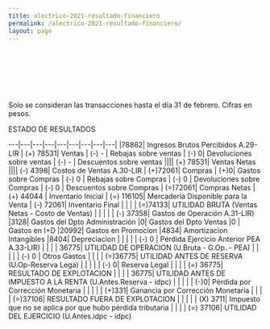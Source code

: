 ```yaml
--- 
title: alectrico-2021-resultado-financiero
permalink: /alectrico-2021-resultado-financiero/ 
layout: page
--- 
```

<br> <br> <br> <br> <br> <br> 
Solo se consideran las transacciones hasta el día 31 de febrero.
Cifras en pesos.

ESTADO DE RESULTADOS 

---|---|---|---|---|---|---|---|---|
|78862| Ingresos Brutos Percibidos A.29-LIR
| (+) 78531| Ventas
| (-) -  |  Rebajas sobre ventas
| (-) 0| Devoluciones sobre ventas
| (-) - | Descuentos sobre ventas
|||| (+) 78531| Ventas Netas
|||| (-) 4398| Costos de Ventas A.30-LIR
| (+)72061| Compras
| (+)0| Gastos sobre Compras
| (-) 0 | Rebajas sobre Compras
| (-) 0 | Devoluciones sobre Compras
| (-) 0 | Descuentos sobre Compras
| (=)72061| Compras Netas
| (+) 44044	| Inventario Inicial
| (=) 116105| Mercadería Disponible para la Venta 
| (-) 72061| Inventario Final 
| | | | (=)74133| UTILIDAD BRUTA (Ventas Netas - Costo de Ventas)
| | | | | (-) 37358| Gastos de Operación A.31-LIR)
|3128| Gastos del Dpto Administración
|0| Gastos del Dpto Ventas
|0 | Gastos en I+D
|20992|  Gastos en Promocion
|4834| Amortizacion Intangibles
|8404| Depreciacion
| | | | | (-) 0 | Pérdida Ejercicio Anterior PEA A.33-LIR)
| | | | 36775| UTILIDAD DE OPERACION (U.Bruta - G.Op. - PEA)
| | | | | (-) 0 | Otros Gastos
| | | | (=)36775| UTILIDAD ANTES DE RESERVA (U.Op-Reserva Lega)
| | | | | (-) 0| Reserva Legal
| | | | (=) 36775| RESULTADO DE EXPLOTACION
| | | |     36775| UTILIDAD ANTES DE IMPUESTO A LA RENTA (U.Antes.Reserva - idpc)
| | | | | (-)0| Pérdida por Corrección Monetaria
 | | | | | (+)331| Ganancia por Corrección Monetaria
 | | | | (=)37106| RESULTADO FUERA DE EXPLOTACION
| | | | | (X) 3711| Impuesto que no se aplica por que hubo pérdida tributaria
| | | | (=) 37106| UTILIDAD DEL EJERCICIO (U.Antes.idpc - idpc)
